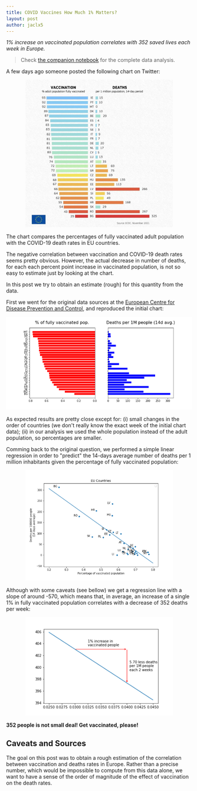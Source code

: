 ```yaml
---
title: COVID Vaccines How Much 1% Matters?
layout: post
author: jaclx5
---
```


_1% increase on vaccinated population correlates with 352 saved lives each week in Europe._


> Check [the companion notebook](https://github.com/jaclx5/jaclx5.github.io/blob/master/notebooks/covid_vaccination/covid_vaccination.ipynb) for the complete data analysis.



A few days ago someone posted the following chart on Twitter:

<div align="center">
	<img src="/images/covid_vaccination/covid_vaccination-ext_1.png" alt="COVID-19 Vaccination" width="400"/>
</div>

The chart compares the percentages of fully vaccinated adult population with the COVID-19 death rates in EU countries.

The negative correlation between vaccination and COVID-19 death rates seems pretty obvious. However, the actual decrease in number of deaths, for each each percent point increase in vaccinated population, is not so easy to estimate just by looking at the chart.

In this post we try to obtain an estimate (rough) for this quantity from the data.


First we went for the original data sources at the [European Centre for Disease Prevention and Control](https://www.ecdc.europa.eu/), and reproduced the initial chart:

<div align="center">
	<img src="/images/covid_vaccination/covid_vaccination-fig_1.png" alt="COVID-19 Vaccination" width="700"/>
</div>

As expected results are pretty close except for: (i) small changes in the order of  countries (we don't really know the exact week of the initial chart data); (ii) in our analysis we used the whole population instead of the adult population, so percentages are smaller.

Comming back to the original question, we performed a simple linear regression in order to "predict" the 14-days average number of deaths per 1 million inhabitants given the percentage of fully vaccinated population:

<div align="center">
	<img src="/images/covid_vaccination/covid_vaccination-fig_2.png" alt="COVID-19 Vaccination" width="400"/>
</div>

Although with some caveats (see bellow) we get a regression line with a slope of around -570, which means that, in average, an increase of a single 1% in fully vaccinated population correlates with a decrease of 352 deaths per week:

<div align="center">
	<img src="/images/covid_vaccination/covid_vaccination-fig_3.png" alt="COVID-19 Vaccination" width="400"/>
</div>


__352 people is not small deal! Get vaccinated, please!__


## Caveats and Sources

The goal on this post was to obtain a rough estimation of the correlation between vaccination and deaths rates in Europe. Rather than a precise number, which would be impossible to compute from this data alone, we want to have a sense of the order of magnitude of the effect of vaccination on the death rates.




